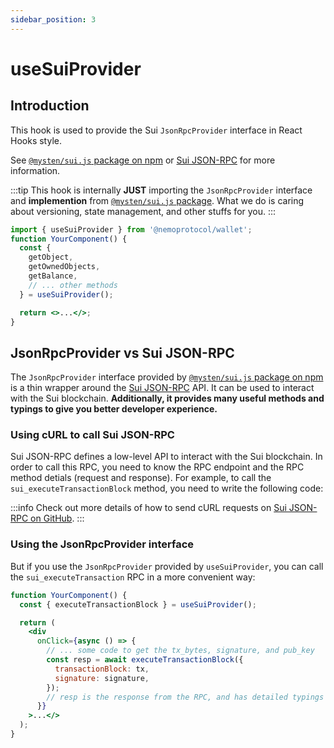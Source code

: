 ```yaml
---
sidebar_position: 3
---
```


# useSuiProvider

## Introduction

This hook is used to provide the Sui `JsonRpcProvider` interface in React Hooks style.

See [`@mysten/sui.js` package on npm](https://www.npmjs.com/package/@mysten/sui.js) or [Sui JSON-RPC](https://docs.sui.io/sui-jsonrpc) for more information.

:::tip
This hook is internally **JUST** importing the `JsonRpcProvider` interface and **implemention** from [`@mysten/sui.js` package](https://www.npmjs.com/package/@mysten/sui.js). What we do is caring about versioning, state management, and other stuffs for you.
:::

```jsx
import { useSuiProvider } from '@nemoprotocol/wallet';
function YourComponent() {
  const {
    getObject,
    getOwnedObjects,
    getBalance,
    // ... other methods
  } = useSuiProvider();

  return <>...</>;
}
```

## JsonRpcProvider vs Sui JSON-RPC

The `JsonRpcProvider` interface provided by [`@mysten/sui.js` package on npm](https://www.npmjs.com/package/@mysten/sui.js) is a thin wrapper around the [Sui JSON-RPC](https://docs.sui.io/sui-jsonrpc) API. It can be used to interact with the Sui blockchain. **Additionally, it provides many useful methods and typings to give you better developer experience.**

### Using cURL to call Sui JSON-RPC

Sui JSON-RPC defines a low-level API to interact with the Sui blockchain. 
In order to call this RPC, you need to know the RPC endpoint and the RPC method detials (request and response). 
For example, to call the `sui_executeTransactionBlock` method, you need to write the following code:

:::info
Check out more details of how to send cURL requests on [Sui JSON-RPC on GitHub](https://github.com/MystenLabs/sui/blob/main/doc/src/build/json-rpc.md).
:::

### Using the JsonRpcProvider interface

But if you use the `JsonRpcProvider` provided by `useSuiProvider`, you can call the `sui_executeTransaction` RPC in a more convenient way:

```jsx
function YourComponent() {
  const { executeTransactionBlock } = useSuiProvider();

  return (
    <div
      onClick={async () => {
        // ... some code to get the tx_bytes, signature, and pub_key
        const resp = await executeTransactionBlock({
          transactionBlock: tx,
          signature: signature,
        });
        // resp is the response from the RPC, and has detailed typings defination
      }}
    >...</>
  );
}
```
